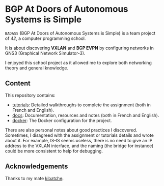 # BGP At Doors of Autonomous Systems is Simple

`BADASS` (BGP At Doors of Autonomous Systems is Simple) is a team project of *42*, a computer programming school.

It is about discovering **VXLAN** and **BGP EVPN** by configuring networks in GNS3 (Graphical Network Simulator-3).

I enjoyed this school project as it allowed me to explore both networking theory and general knowledge.

## Content

This repository contains:

- [tutorials](/tutorials/): Detailed walkthroughs to complete the assignment (both in French and English).
- [docs](/docs/): Documentation, resources and notes (both in French and English).
- [docker](/docker/): The Docker configuration for the project.

There are also personal notes about good practices I discovered. Sometimes, I disagreed with the assignment or tutorials details and wrote about it. For example, IS-IS seems useless, there is no need to give an IP address to the VXLAN interface, and the naming (the bridge for instance) could be more consistent to help for debugging.

## Acknowledgements

Thanks to my mate [kibatche](https://github.com/kibatche).
